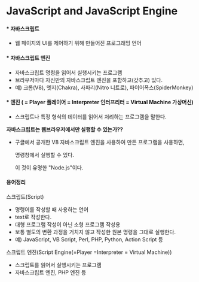 # JavaScript and JavaScript Engine

#### \* 자바스크립트

* 웹 페이지의 UI를 제어하기 위해 만들어진 프로그래밍 언어 

#### \* 자바스크립트 엔진

* 자바스크립트 명령을 읽어서 실행시키는 프로그램 
* 브라우저마다 자신만의 자바스크립트 엔진을 포함하고\(갖추고\) 있다. 
* 예\) 크롬\(V8\), 엣지\(Chakra\), 사파리\(Nitro 니트로\), 파이어폭스\(SpiderMonkey\)

#### \* 엔진 \( = Player 플레이어 = Interpreter 인터프리터 = Virtual Machine 가상머신\)

* 스크립트나 특정 형식의 데이터를 읽어서 처리하는 프로그램을 말한다. 

**자바스크립트는 웹브라우저에서만 실행할 수 있는가??**

* 구글에서 공개한 V8 자바스크립트 엔진을 사용하여 만든 프로그램을 사용하면, 

  명령창에서 실행할 수 있다. 

  이 것이 유명한 "Node.js"이다. 



#### 용어정리

스크립트\(Script\)

* 명령어를 작성할 때 사용하는 언어
* text로 작성한다. 
* 대형 프로그램 작성이 아닌 소형 프로그램 작성용 
* 보통 별도의 변환 과정을 거치지 않고 작성한 원본 명령을 그대로 실행한다. 
* 예\) JavaScript, VB Script, Perl, PHP, Python, Action Script 등 

스크립트 엔진\(Script Engine\(=Player =Interpreter = Virtual Machine\)\)

* 스크립트를 읽어서 실행시키는 프로그램 
* 자바스크립트 엔진, PHP 엔진 등 

